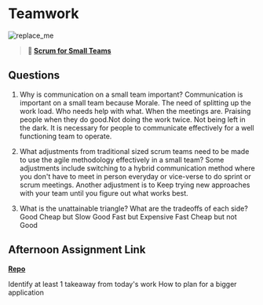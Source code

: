 # Teamwork

![replace_me](https://codeworks.blob.core.windows.net/public/assets/img/illustrations/placeholder.svg)

> **📖 [Scrum for Small Teams](https://codeworksacademy.com/fs-student-guide/resources/wk8-9/02-Scrum-For-Small-Teams)**

## Questions

1. Why is communication on a small team important?
Communication is important on a small team because Morale. The need of splitting up the work load. Who needs help with what. When the meetings are. Praising people when they do good.Not doing the work twice. Not being left in the dark. It is necessary for people to communicate effectively for a well functioning team to operate.


2. What adjustments from traditional sized scrum teams need to be made to use the agile methodology effectively in a small team?
Some adjustments include switching to a hybrid communication method where you don't have to meet in person everyday or vice-verse to do sprint or scrum meetings. Another adjustment is to Keep trying new approaches with your team until you figure out what works best. 


3. What is the unattainable triangle? What are the tradeoffs of each side?
Good Cheap but Slow
Good Fast but Expensive
Fast Cheap but not Good

## Afternoon Assignment Link

**[Repo](https://github.com/KarinnaGorrono/DaVinki.git)**

Identify at least 1 takeaway from today's work
How to plan for a bigger application
